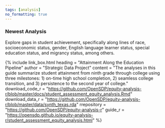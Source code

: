 ```yaml
---
tags: [analysis]
no_formatting: true
---
```


### Newest Analysis

Explore gaps in student achievement, specifically along lines of race,
socioeconomic status, gender, English language learner status, special education
status, and migrancy status, among others.

{% include link_box.html heading = "Attainment Along the Education Pipeline"
author = "Strategic Data Project"
content = "The analyses in this guide
summarize student attainment from ninth grade through college using three
milestones: 1) on-time high school completion, 2) seamless college transition,
and 3) persistence to the second year of college."
download_code_r =
"https://github.com/OpenSDP/equity-analysis-r/blob/master/docs/student_assessment_equity_analysis.Rmd"
download_data_r =
"https://github.com/OpenSDP/equity-analysis-r/blob/master/data/synth_texas.rda"
rrepository = "https://github.com/OpenSDP/equity-analysis-r"
guide_r =
"https://opensdp.github.io/equity-analysis-r/student_assessment_equity_analysis.html" %}
